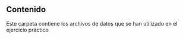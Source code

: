 ## Contenido

Este carpeta contiene los archivos de datos que se han utilizado en el ejercicio práctico

